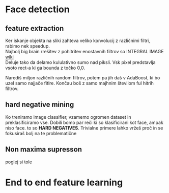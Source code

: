 # Face detection

## feature extraction

Ker iskanje objekta na sliki zahteva veliko konvolucij z različnimi filtri, rabimo nek speedup.  
Najbolj big brain rrešitev z pohitritev enostavnih filtrov so INTEGRAL IMAGE [wiki](https://computersciencesource.wordpress.com/2010/09/03/computer-vision-the-integral-image/)  
Deluje tako da delamo kululativno sumo nad piksli. Vsk pixel predstavlja vsoto rect-a ki ga bounda z točko 0,0.  

Narediš miljon različnih random filtrov, potem pa jih daš v AdaBoost, ki bo uzel samo najjače fitlre. Končau boš z samo majhnim številom ful hitrih filtrov.

## hard negative mining

Ko treniramo image classifier, vzamemo ogromen dataset in preklasificiramo vse. Dobili bomo par reči ki so klasificirani kot face, ampak niso face. to so **HARD NEGATIVES**. Trivialne primere lahko vržeš proč in se fokusiraš bolj na te problematične

## Non maxima supresson
poglej si tole 

# End to end feature learning
